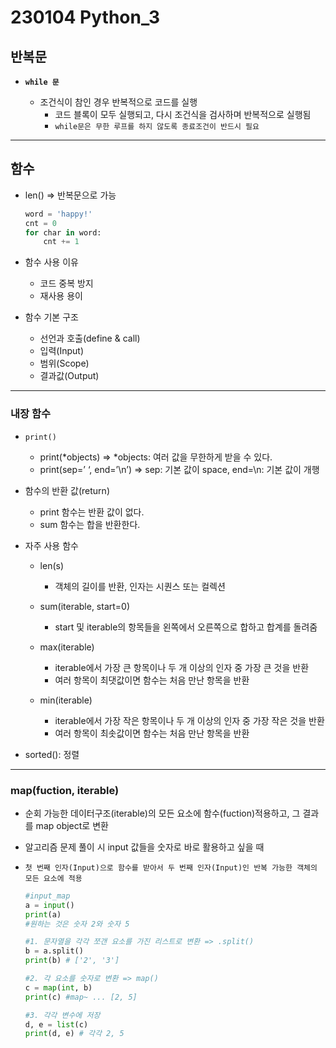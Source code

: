 # 230104 Python_3

## 반복문

- **`while 문`**

    - 조건식이 참인 경우 반복적으로 코드를 실행
        - 코드 블록이 모두 실행되고, 다시 조건식을 검사하며 반복적으로 실행됨
        - `while문은 무한 루프를 하지 않도록 종료조건이 반드시 필요`

---

## 함수

- len() => 반복문으로 가능

    ```python
    word = 'happy!'
    cnt = 0
    for char in word:
        cnt += 1
    ```
- 함수 사용 이유
    - 코드 중복 방지
    - 재사용 용이

- 함수 기본 구조
    - 선언과 호출(define & call)
    - 입력(Input)
    - 범위(Scope)
    - 결과값(Output)

---

### 내장 함수

- `print()`
    - print(*objects) ⇒ *objects: 여러 값을 무한하게 받을 수 있다.
    - print(sep=’ ‘, end=’\n’) ⇒ sep: 기본 값이 space, end=\n: 기본 값이 개행

- 함수의 반환 값(return)
    - print 함수는 반환 값이 없다.
    - sum 함수는 합을 반환한다.

- 자주 사용 함수
    - len(s)
        - 객체의 길이를 반환, 인자는 시퀀스 또는 컬렉션

    - sum(iterable, start=0)
        - start 및 iterable의 항목들을 왼쪽에서 오른쪽으로 합하고 합계를 돌려줌

    - max(iterable)
        - iterable에서 가장 큰 항목이나 두 개 이상의 인자 중 가장 큰 것을 반환
        - 여러 항목이 최댓값이면 함수는 처음 만난 항목을 반환

    - min(iterable)
        - iterable에서 가장 작은 항목이나 두 개 이상의 인자 중 가장 작은 것을 반환
        - 여러 항목이 최솟값이면 함수는 처음 만난 항목을 반환

- sorted(): 정렬

---

### map(fuction, iterable)

- 순회 가능한 데이터구조(iterable)의 모든 요소에 함수(fuction)적용하고, 그 결과를 map object로 변환

- 알고리즘 문제 풀이 시 input 값들을 숫자로 바로 활용하고 싶을 때

- `첫 번째 인자(Input)으로 함수를 받아서 두 번째 인자(Input)인 반복 가능한 객체의 모든 요소에 적용`

    ```python
    #input_map
    a = input()
    print(a)
    #원하는 것은 숫자 2와 숫자 5

    #1. 문자열을 각각 쪼갠 요소를 가진 리스트로 변환 => .split()
    b = a.split()
    print(b) # ['2', '3']

    #2. 각 요소를 숫자로 변환 => map()
    c = map(int, b)
    print(c) #map~ ... [2, 5]

    #3. 각각 변수에 저장
    d, e = list(c)
    print(d, e) # 각각 2, 5
    ```